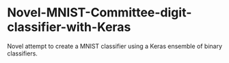 # Novel-MNIST-Committee-digit-classifier-with-Keras
Novel attempt to create a MNIST classifier using a Keras ensemble of binary classifiers.
